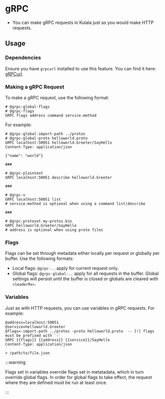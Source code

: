 # gRPC

- You can make gRPC requests in Kulala just as you would make HTTP requests.

## Usage

### Dependencies

Ensure you have `grpcurl` installed to use this feature. You can find it here: [gRPCurl](https://github.com/fullstorydev/grpcurl).

### Making a gRPC Request

To make a gRPC request, use the following format:

```http
# @grpc-global-flags
# @grpc-flags
GRPC flags address command service.method
```

For example:

```http
# @grpc-global-import-path ../protos 
# @grpc-global-proto helloworld.proto
GRPC localhost:50051 helloworld.Greeter/SayHello
Content-Type: application/json

{"name": "world"}

###

# @grpc-plaintext
GRPC localhost:50051 describe helloworld.Greeter

###

# @grpc-v
GRPC localhost:50051 list
# service.method is optional when using a command list|describe

###

# @grpc-protoset my-protos.bin
GRPC helloworld.Greeter/SayHello
# address is optional when using proto files
```

### Flags

Flags can be set through metadata either locally per request or globally per buffer. Use the following formats:

- Local flags: `@grpc-..` apply for current request only.
- Global flags: `@grpc-global-..` apply for all requests in the buffer. Global settings will persist until the buffer is closed or globals are cleared with `<leaderRx>`.

### Variables

Just as with HTTP requests, you can use variables in gRPC requests. For example:

```http
@address=localhost:50051
@service=helloworld.Greeter
@flags=-import-path ../protos -proto helloworld.proto  -- [!] flags must be prefixed with `-`
GRPC {{flags}} {{address}} {{service}}/SayHello
Content-Type: application/json

< /path/to/file.json
```

:::warning

Flags set in variables override flags set in metatadata, which in turn override global flags.
In order for global flags to take effect, the request where they are defined must be run at least once.

:::

